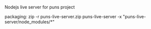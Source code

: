 Nodejs live server for puns project

packaging: zip -r puns-live-server.zip puns-live-server -x "puns-live-server/node_modules/*"
